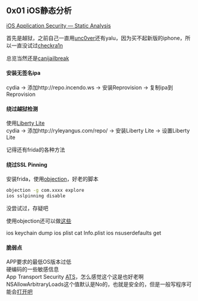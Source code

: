 
## 0x01 iOS静态分析

[iOS Application Security — Static Analysis](https://medium.com/@AbhishekMisal/ios-application-security-static-analysis-cbe7effc6a34)  


首先是越狱，之前自己一直用[unc0ver](https://unc0ver.dev/)还有yalu，因为买不起新版的iphone，所以一直没试过[checkra1n](https://checkra.in/)  

总览当然还是[canijailbreak](https://canijailbreak.com/)  


#### 安装无签名ipa

cydia -> 添加http://repo.incendo.ws -> 安装Reprovision -> 复制ipa到Reprovision  


#### 绕过越狱检测  

使用[Liberty Lite](https://yalujailbreak.net/liberty-lite/)  
cydia -> 添加http://ryleyangus.com/repo/ -> 安装Liberty Lite -> 设置Liberty Lite  

记得还有frida的各种方法  

#### 绕过SSL Pinning  

安装frida，使用[objection](https://github.com/atomicobject/objection)，好老的脚本  

```bash
objection -g com.xxxx explore
ios sslpinning disable
```

没尝试过，存疑吧  

使用objection还可以做[这些](https://github.com/sensepost/objection/tree/master/objection/console/helpfiles)  

ios keychain dump 
ios plist cat Info.plist
ios nsuserdefaults get

#### 脆弱点 

APP要求的最低OS版本过低  
硬编码的一些敏感信息  
App Transport Security [ATS](https://developer.apple.com/library/archive/documentation/General/Reference/InfoPlistKeyReference/Articles/CocoaKeys.html#//apple_ref/doc/uid/TP40009251-SW33)，怎么感觉这个这是也好老啊  
NSAllowArbitraryLoads这个值默认是No的，也就是安全的，但是一般写程序可能会[打开吧](https://www.jianshu.com/p/bc9792f86850)  





